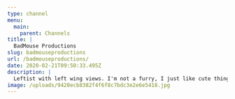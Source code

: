 ```yaml
---
type: channel
menu:
  main:
    parent: Channels
title: |
  BadMouse Productions
slug: badmouseproductions
url: /badmouseproductions/
date: 2020-02-21T09:50:33.495Z
description: |
  Leftist with left wing views. I'm not a furry, I just like cute things.
image: /uploads/9420ecb8382f4f6f8c7bdc3e2e6e5418.jpg
---
```

